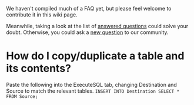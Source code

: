 We haven't compiled much of a FAQ yet, but please feel welcome to contribute it in this wiki page.

Meanwhile, taking a look at the list of [answered questions](https://github.com/sqlitebrowser/sqlitebrowser/issues?q=is%3Aclosed+is%3Aissue+label%3Aquestion) could solve your doubt. Otherwise, you could ask a [new question](https://github.com/sqlitebrowser/sqlitebrowser/issues/new?assignees=&labels=&template=Question.md&title=) to our community.

# How do I copy/duplicate a table and its contents?
Paste the following into the ExecuteSQL tab, changing Destination and Source to match the relevant tables.
`INSERT INTO Destination SELECT * FROM Source;`